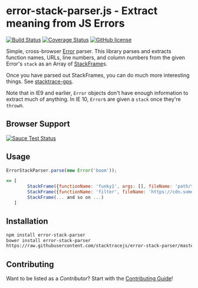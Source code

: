 error-stack-parser.js - Extract meaning from JS Errors
===============
[![Build Status](https://travis-ci.org/stacktracejs/error-stack-parser.svg?branch=master)](https://travis-ci.org/stacktracejs/error-stack-parser) [![Coverage Status](https://img.shields.io/coveralls/stacktracejs/error-stack-parser.svg)](https://coveralls.io/r/stacktracejs/error-stack-parser) [![GitHub license](https://img.shields.io/github/license/stacktracejs/error-stack-parser.svg)](http://unlicense.org)

Simple, cross-browser [Error](https://developer.mozilla.org/en-US/docs/Web/JavaScript/Reference/Global_Objects/Error) parser.
This library parses and extracts function names, URLs, line numbers, and column numbers from the given Error's `stack` as
an Array of [StackFrame](http://git.io/stackframe)s. 

Once you have parsed out StackFrames, you can do much more interesting things. See [stacktrace-gps](http://git.io/stacktrace-gps).

Note that in IE9 and earlier, `Error` objects don't have enough information to extract much of anything. In IE 10, `Error`s
are given a `stack` once they're `throw`n.

## Browser Support
[![Sauce Test Status](https://saucelabs.com/browser-matrix/stacktracejs.svg)](https://saucelabs.com/u/stacktracejs)

## Usage
```js
ErrorStackParser.parse(new Error('boom'));

=> [
        StackFrame({functionName: 'funky1', args: [], fileName: 'path/to/file.js', lineNumber: 35, columnNumber: 79}),
        StackFrame({functionName: 'filter', fileName: 'https://cdn.somewherefast.com/utils.min.js', lineNumber: 1, columnNumber: 832}),
        StackFrame(... and so on ...)
   ]
```

## Installation
```bash
npm install error-stack-parser
bower install error-stack-parser
https://raw.githubusercontent.com/stacktracejs/error-stack-parser/master/dist/error-stack-parser.min.js
```

## Contributing
Want to be listed as a *Contributor*? Start with the [Contributing Guide](.github/CONTRIBUTING.md)!

